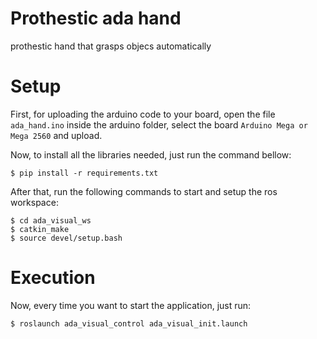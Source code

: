# Prothestic ada hand
prothestic hand that grasps objecs automatically

# Setup
First, for uploading the arduino code to your board, open the file ``ada_hand.ino`` inside the arduino folder, select the board ``Arduino Mega or Mega 2560`` and upload.

Now, to install all the libraries needed, just run the command bellow:
```
$ pip install -r requirements.txt
```

After that, run the following commands to start and setup the ros workspace:
```
$ cd ada_visual_ws
$ catkin_make
$ source devel/setup.bash
```

# Execution
Now, every time you want to start the application, just run:
```
$ roslaunch ada_visual_control ada_visual_init.launch
```
